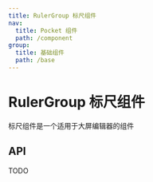 ```yaml
---
title: RulerGroup 标尺组件
nav:
  title: Pocket 组件
  path: /component
group:
  title: 基础组件
  path: /base
---
```


# RulerGroup 标尺组件

标尺组件是一个适用于大屏编辑器的组件

<code src='./demo/Demo1.tsx' ></code>

## API

TODO
